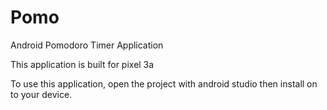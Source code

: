 # Pomo
Android Pomodoro Timer Application

This application is built for pixel 3a

To use this application, open the project with android studio then install on to your device.
